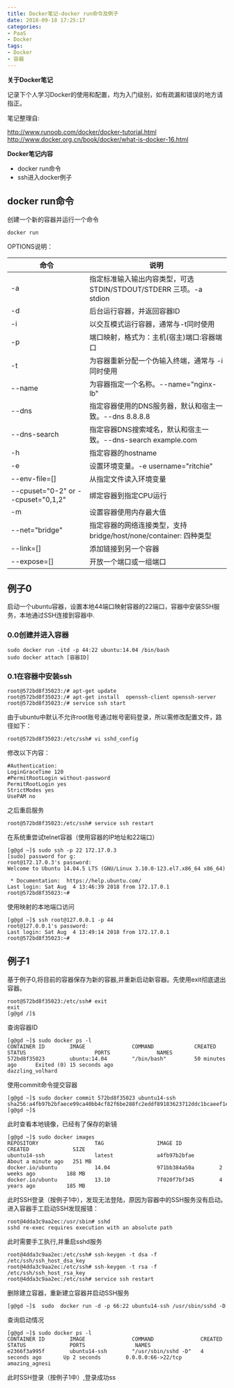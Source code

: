 ```yaml
---
title: Docker笔记-docker run命令及例子
date: 2018-09-18 17:25:17
categories: 
- PaaS
- Docker
tags: 
- Docker
- 容器
---
```


**关于Docker笔记**

记录下个人学习Docker的使用和配置，均为入门级别，如有疏漏和错误的地方请指正。

笔记整理自:

http://www.runoob.com/docker/docker-tutorial.html
http://www.docker.org.cn/book/docker/what-is-docker-16.html

**Docker笔记内容**
- docker run命令
- ssh进入docker例子
    
<!--more-->

## docker run命令
创建一个新的容器并运行一个命令
    
    docker run
OPTIONS说明：

|命令|说明|
|----|----|
|-a|指定标准输入输出内容类型，可选 STDIN/STDOUT/STDERR 三项。-a stdion|
|-d|后台运行容器，并返回容器ID|
|-i|以交互模式运行容器，通常与-t同时使用|
|-p|端口映射，格式为：主机(宿主)端口:容器端口|
|-t|为容器重新分配一个伪输入终端，通常与 -i 同时使用|
|--name|为容器指定一个名称。--name="nginx-lb"|
|--dns|指定容器使用的DNS服务器，默认和宿主一致。--dns 8.8.8.8|
|--dns-search|指定容器DNS搜索域名，默认和宿主一致。--dns-search example.com|
|-h|指定容器的hostname|
|-e|设置环境变量。-e username="ritchie"|
|--env-file=[]|从指定文件读入环境变量|
|--cpuset="0-2" or --cpuset="0,1,2"|绑定容器到指定CPU运行|
|-m|设置容器使用内存最大值|
|--net="bridge"|指定容器的网络连接类型，支持 bridge/host/none/container: 四种类型|
|--link=[]|添加链接到另一个容器|
|--expose=[]|开放一个端口或一组端口|

## 例子0
启动一个ubuntu容器，设置本地44端口映射容器的22端口，容器中安装SSH服务，本地通过SSH连接到容器中.
### 0.0创建并进入容器
    sudo docker run -itd -p 44:22 ubuntu:14.04 /bin/bash
    sudo docker attach [容器ID]
### 0.1在容器中安装ssh
    root@572bd8f35023:/# apt-get update
    root@572bd8f35023:/# apt-get install  openssh-client openssh-server 
    root@572bd8f35023:/# service ssh start
由于ubuntu中默认不允许root账号通过帐号密码登录，所以需修改配置文件，路径如下：

    root@572bd8f35023:/etc/ssh# vi sshd_config
修改以下内容：

    #Authentication:
    LoginGraceTime 120
    #PermitRootLogin without-password
    PermitRootLogin yes
    StrictModes yes
    UsePAM no  
之后重启服务

    root@572bd8f35023:/etc/ssh# service ssh restart
在系统重尝试telnet容器（使用容器的IP地址和22端口）

    [g@gd ~]$ sudo ssh -p 22 172.17.0.3
    [sudo] password for g: 
    root@172.17.0.3's password: 
    Welcome to Ubuntu 14.04.5 LTS (GNU/Linux 3.10.0-123.el7.x86_64 x86_64)

     * Documentation:  https://help.ubuntu.com/
    Last login: Sat Aug  4 13:46:39 2018 from 172.17.0.1
    root@572bd8f35023:~#
使用映射的本地端口访问
    
    [g@gd ~]$ ssh root@127.0.0.1 -p 44
    root@127.0.0.1's password: 
    Last login: Sat Aug  4 13:49:14 2018 from 172.17.0.1
    root@572bd8f35023:~# 
## 例子1
基于例子0,将目前的容器保存为新的容器,并重新启动新容器。先使用exit彻底退出容器。

    root@572bd8f35023:/etc/ssh# exit
    exit
    [g@gd /]$ 
查询容器ID

    [g@gd ~]$ sudo docker ps -l
    CONTAINER ID        IMAGE               COMMAND             CREATED             STATUS                      PORTS               NAMES
    572bd8f35023        ubuntu:14.04        "/bin/bash"         50 minutes ago      Exited (0) 15 seconds ago                       dazzling_volhard
使用commit命令提交容器

    [g@gd ~]$ sudo docker commit 572bd8f35023 ubuntu14-ssh
    sha256:a4fb97b2bfaece99ca40bb4cf82f6be288fc2eddf89183623712ddc1bcaeef1e
    [g@gd ~]$ 
此时查看本地镜像，已经有了保存的新镜

    [g@gd ~]$ sudo docker images
    REPOSITORY                  TAG                 IMAGE ID            CREATED              SIZE
    ubuntu14-ssh                latest              a4fb97b2bfae        About a minute ago   251 MB
    docker.io/ubuntu            14.04               971bb384a50a        2 weeks ago          188 MB
    docker.io/ubuntu            13.10               7f020f7bf345        4 years ago          185 MB
此时SSH登录（按例子1中），发现无法登陆，原因为容器中的SSH服务没有启动。进入容器手工启动SSH发现报错：

    root@4dda3c9aa2ec:/usr/sbin# sshd
    sshd re-exec requires execution with an absolute path
此时需要手工执行,并重启sshd服务

    root@4dda3c9aa2ec:/etc/ssh# ssh-keygen -t dsa -f /etc/ssh/ssh_host_dsa_key
    root@4dda3c9aa2ec:/etc/ssh# ssh-keygen -t rsa -f /etc/ssh/ssh_host_rsa_key
    root@4dda3c9aa2ec:/etc/ssh# service ssh restart
    
删除建立容器，重新建立容器并启动SSH服务

    [g@gd ~]$  sudo  docker run -d -p 66:22 ubuntu14-ssh /usr/sbin/sshd -D
查询启动情况

    [g@gd ~]$ sudo docker ps -l
    CONTAINER ID        IMAGE               COMMAND               CREATED             STATUS              PORTS                NAMES
    e2366f3a995f        ubuntu14-ssh        "/usr/sbin/sshd -D"   4 seconds ago       Up 2 seconds        0.0.0.0:66->22/tcp   amazing_agnesi
此时SSH登录（按例子1中）,登录成功ss

